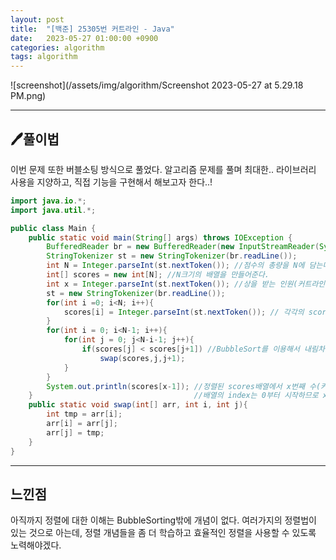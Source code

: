 ```yaml
---
layout: post
title:  "[백준] 25305번 커트라인 - Java"
date:   2023-05-27 01:00:00 +0900
categories: algorithm
tags: algorithm
---
```


![screenshot](/assets/img/algorithm/Screenshot 2023-05-27 at 5.29.18 PM.png)

---

## 🖊️풀이법

이번 문제 또한 버블소팅 방식으로 풀었다.
알고리즘 문제를 풀며 최대한.. 라이브러리 사용을 지양하고, 직접 기능을 구현해서 해보고자 한다..!

```java 
import java.io.*;
import java.util.*;

public class Main {
    public static void main(String[] args) throws IOException {
        BufferedReader br = new BufferedReader(new InputStreamReader(System.in));
        StringTokenizer st = new StringTokenizer(br.readLine());
        int N = Integer.parseInt(st.nextToken()); //점수의 총량을 N에 담는다.
        int[] scores = new int[N]; //N크기의 배열을 만들어준다.
        int x = Integer.parseInt(st.nextToken()); //상을 받는 인원(커트라인)을 x에 할당
        st = new StringTokenizer(br.readLine());
        for(int i =0; i<N; i++){
            scores[i] = Integer.parseInt(st.nextToken()); // 각각의 scores배열 요소에 점수를 할당
        }
        for(int i = 0; i<N-1; i++){
            for(int j = 0; j<N-i-1; j++){
                if(scores[j] < scores[j+1]) //BubbleSort를 이용해서 내림차순 정렬을 해준다.
                    swap(scores,j,j+1);
            }
        }
        System.out.println(scores[x-1]); //정렬된 scores배열에서 x번째 수(커트라인)을 출력한다. 
    }                                    //배열의 index는 0부터 시작하므로 x-1로 지정
    public static void swap(int[] arr, int i, int j){
        int tmp = arr[i];
        arr[i] = arr[j];
        arr[j] = tmp;
    }
}
```

---

## 느낀점

아직까지 정렬에 대한 이해는 BubbleSorting밖에 개념이 없다.
여러가지의 정렬법이 있는 것으로 아는데, 정렬 개념들을 좀 더 학습하고
효율적인 정렬을 사용할 수 있도록 노력해야겠다.

